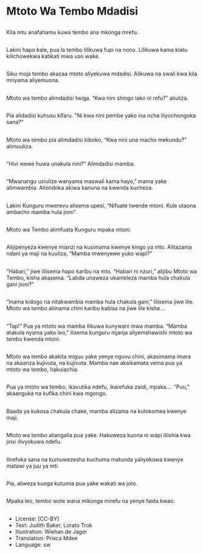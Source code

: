 # Mtoto Wa Tembo Mdadisi

##
Kila mtu anafahamu
kuwa tembo ana
mkonga mrefu.


##
Lakini hapo kale, pua la
tembo lilikuwa fupi na
nono.
Lilikuwa kama kiatu
kilichowekwa katikati
mwa uso wake.


##
Siku moja tembo
akazaa mtoto aliyekuwa
mdadisi.
Alikuwa na swali kwa
kila mnyama
aliyemuona.


##
Mtoto wa tembo
alimdadisi twiga.
“Kwa nini shingo
lako ni refu?” aliuliza.


##
Pia alidadisi kuhusu
kifaru.
"Ni kwa nini pembe
yako ina ncha
iliyochongoka sana?"


##
Mtoto wa tembo pia
alimdadisi kiboko, “Kwa
nini una macho
mekundu?" alimuuliza.


##
“Hivi wewe huwa
unakula nini?”
Alimdadisi mamba.


##
“Mwanangu usiulize
wanyama maswali
kama hayo,” mama
yake alimwambia.
Aliondoka akiwa kanuna
na kwenda kucheza.


##
Lakini Kunguru
mwerevu alisema upesi,
“Nifuate twende mtoni.
Kule utaona ambacho
mamba hula jioni”.


##
Mtoto wa Tembo
alimfuata Kunguru
mpaka mtoni.


##
Alijipenyeza kwenye
mianzi na kusimama
kwenye kingo ya mto.
Alitazama ndani ya maji
na kuuliza, “Mamba
mwenyewe yuko wapi?”


##
“Habari,” jiwe lilisema
hapo karibu na mto.
“Habari ni nzuri,” alijibu
Mtoto wa Tembo, kisha
akasema. “Labda
unaweza ukanieleza
mamba hula chakula
gani jioni?”


##

##
“Inama kidogo na
nitakwambia mamba
hula chakula gani,”
lilisema jiwe lile.
Mtoto wa tembo
aliinama chini karibu
kabisa na jiwe lile
kisha...


##
“Tap!” Pua ya mtoto wa
mamba ilikuwa
kunywani mwa mamba.
“Mamba atakula nyama
yako leo,” ilisema
kunguru mjanja
aliyemshawishi mtoto
wa tembo kwenda
mtoni.


##
Mtoto wa tembo akakita
miguu yake yenye
nguvu chini,
akasimama imara na
akaanza kujivuta, na
kujivuta.
Mamba nae akaikamata
vema pua ya mtoto wa
tembo, hakuiachia.


##
Pua ya mtoto wa
tembo, ikavutika ndefu,
ikarefuka zaidi,
mpaka....
“Puu,” akaanguka na
kufika chini kwa
mgongo.


##
Baada ya kukosa
chakula chake, mamba
alizama na kutokomea
kwenye maji.


##
Mtoto wa tembo
aliangalia pua yake.
Hakuweza kuona ni
wapi iliishia kwa jinsi
ilivyokuwa ndefu.


##
Ilirefuka sana na
kumuwezesha kuchuma
matunda yaliyokuwa
kwenye matawi ya juu
ya mti.


##
Pia, aliweza kuoga
kutumia pua yake
wakati wa joto.


##
Mpaka leo, tembo wote
wana mikonga mirefu
na yenye faida kwao.


##
* License: [CC-BY]
* Text: Judith Baker, Lorato Trok
* Illustration: Wiehan de Jager
* Translation: Prisca Mdee
* Language: sw
